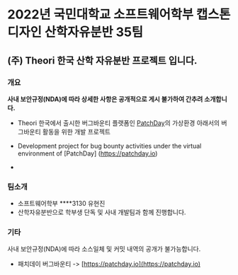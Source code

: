 # 2022년 국민대학교 소프트웨어학부 캡스톤디자인 산학자유분반 35팀

## (주) Theori 한국 산학 자유분반 프로젝트 입니다.

### 개요

**사내 보안규정(NDA)에 따라 상세한 사항은 공개적으로 게시 불가하여 간추려 소개합니다.**

- Theori 한국에서 출시한 버그바운티 플랫폼인 [PatchDay](https://patchday.io)의 가상환경 아래서의 버그바운티 활동을 위한 개발 프로젝트
  
- Development project for bug bounty activities under the virtual environment of [PatchDay] (https://patchday.io)
- 
### 팀소개

- 소프트웨어학부 ****3130 유현진
- 산학자유분반으로 학부생 단독 및 사내 개발팀과 함께 진행합니다.

### 기타
사내 보안규정(NDA)에 따라 소스일체 및 커밋 내역의 공개가 불가능합니다.

* 패치데이 버그바운티 -> [https://patchday.io](https://patchday.io)
